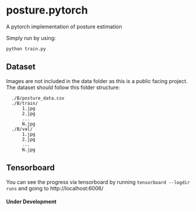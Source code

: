 # posture.pytorch

A pytorch implementation of posture estimation

Simply run by using: 
```
python train.py
```

## Dataset

Images are not included in the data folder as this is a public facing project.
The dataset should follow this folder structure:

```
  ./B/posture_data.csv
  ./B/train/
      1.jpg
      2.jpg
      ...
      N.jpg
  ./B/val/
      1.jpg
      2.jpg
      ...
      N.jpg
```

## Tensorboard

You can see the progress via tensorboard by running `tensorboard --logdir runs` and going to http://localhost:6006/

#### Under Development
